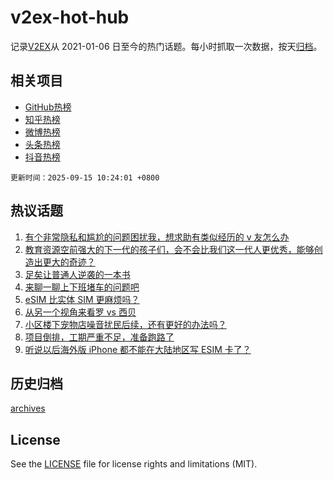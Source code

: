 # v2ex-hot-hub

 记录[V2EX](https://www.v2ex.com/)从 2021-01-06 日至今的热门话题。每小时抓取一次数据，按天[归档](archives)。
 
 ## 相关项目

- [GitHub热榜](https://github.com/lonnyzhang423/github-hot-hub)
- [知乎热榜](https://github.com/lonnyzhang423/zhihu-hot-hub)
- [微博热榜](https://github.com/lonnyzhang423/weibo-hot-hub)
- [头条热榜](https://github.com/lonnyzhang423/toutiao-hot-hub)
- [抖音热榜](https://github.com/lonnyzhang423/douyin-hot-hub)


 `更新时间：2025-09-15 10:24:01 +0800`

## 热议话题

1. [有个非常隐私和尴尬的问题困扰我，想求助有类似经历的 v 友怎么办](https://www.v2ex.com/t/1159101)
1. [教育资源空前强大的下一代的孩子们，会不会比我们这一代人更优秀，能够创造出更大的奇迹？](https://www.v2ex.com/t/1159099)
1. [足矣让普通人逆袭的一本书](https://www.v2ex.com/t/1159060)
1. [来聊一聊上下班堵车的问题吧](https://www.v2ex.com/t/1159188)
1. [eSIM 比实体 SIM 更麻烦吗？](https://www.v2ex.com/t/1159087)
1. [从另一个视角来看罗 vs 西贝](https://www.v2ex.com/t/1159194)
1. [小区楼下宠物店噪音扰民后续，还有更好的办法吗？](https://www.v2ex.com/t/1159065)
1. [项目倒排，工期严重不足，准备跑路了](https://www.v2ex.com/t/1159075)
1. [听说以后海外版 iPhone 都不能在大陆地区写 ESIM 卡了？](https://www.v2ex.com/t/1159058)

## 历史归档

[archives](archives)

## License

See the [LICENSE](LICENSE) file for license rights and limitations (MIT).
